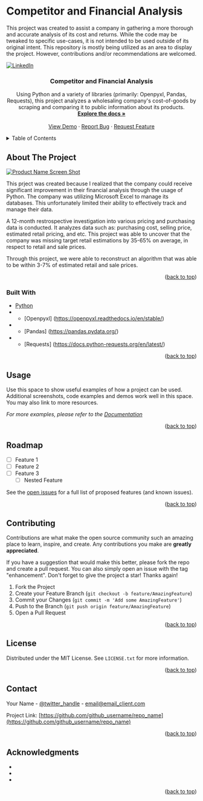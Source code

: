 # Competitor and Financial Analysis
This project was created to assist a company in gathering a more thorough and accurate analysis of its cost and returns. While the code may be tweaked to specific use-cases, it is not intended to be used outside of its original intent. This repository is mostly being utilized as an area to display the project. However, contributions and/or recommendations are welcomed.


<div id="top"></div>

[![LinkedIn][linkedin-shield]][linkedin-url]



<!-- PROJECT LOGO 
<br />
<div align="center">
  <a href="https://github.com/github_username/repo_name">
    <img src="images/logo.png" alt="Logo" width="80" height="80">
  </a> -->

<h3 align="center">Competitor and Financial Analysis</h3>

  <p align="center">
    Using Python and a variety of libraries (primarily: Openpyxl, Pandas, Requests), this project analyzes a wholesaling company's cost-of-goods by scraping and comparing it to public information about its products.
    <br />
    <a href="https://github.com/github_username/Competitor_and_Financial_Analysis"><strong>Explore the docs »</strong></a>
    <br />
    <br />
    <a href="https://github.com/github_username/Competitor_and_Financial_Analysis">View Demo</a>
    ·
    <a href="https://github.com/github_username/Competitor_and_Financial_Analysis/issues">Report Bug</a>
    ·
    <a href="https://github.com/github_username/Competitor_and_Financial_Analysis/issues">Request Feature</a>
  </p>
</div>



<!-- TABLE OF CONTENTS -->
<details>
  <summary>Table of Contents</summary>
  <ol>
    <li>
      <a href="#about-the-project">About The Project</a>
      <ul>
        <li><a href="#built-with">Built With</a></li>
      </ul>
    </li>
    <li>
      <a href="#getting-started">Getting Started</a>
      <ul>
        <li><a href="#prerequisites">Prerequisites</a></li>
        <li><a href="#installation">Installation</a></li>
      </ul>
    </li>
    <li><a href="#usage">Usage</a></li>
    <li><a href="#roadmap">Roadmap</a></li>
    <li><a href="#contributing">Contributing</a></li>
    <li><a href="#license">License</a></li>
    <li><a href="#contact">Contact</a></li>
    <li><a href="#acknowledgments">Acknowledgments</a></li>
  </ol>
</details>



<!-- ABOUT THE PROJECT -->
## About The Project

[![Product Name Screen Shot][product-screenshot]](https://example.com)

This prject was created because I realized that the company could receive significant improvement in their financial analysis through the usage of Python. The company was utilizing Microsoft Excel to manage its databases. This unfortunately limited their ability to effectively track and manage their data.

A 12-month restrospective investigation into various pricing and purchasing data is conducted. It analyzes data such as: purchasing cost, selling price, estimated retail pricing, and etc. This project was able to uncover that the company was missing target retail estimations by 35-65% on average, in respect to retail and sale prices.

Through this project, we were able to reconstruct an algorithm that was able to be within 3-7% of estimated retail and sale prices.

<p align="right">(<a href="#top">back to top</a>)</p>



### Built With

* [Python](https://www.python.org/)
* - [Openpyxl] (https://openpyxl.readthedocs.io/en/stable/)
* - [Pandas] (https://pandas.pydata.org/)
* - [Requests] (https://docs.python-requests.org/en/latest/)

<p align="right">(<a href="#top">back to top</a>)</p>




<!-- USAGE EXAMPLES -->
## Usage

Use this space to show useful examples of how a project can be used. Additional screenshots, code examples and demos work well in this space. You may also link to more resources.

_For more examples, please refer to the [Documentation](https://example.com)_

<p align="right">(<a href="#top">back to top</a>)</p>



<!-- ROADMAP -->
## Roadmap

- [ ] Feature 1
- [ ] Feature 2
- [ ] Feature 3
    - [ ] Nested Feature

See the [open issues](https://github.com/github_username/repo_name/issues) for a full list of proposed features (and known issues).

<p align="right">(<a href="#top">back to top</a>)</p>



<!-- CONTRIBUTING -->
## Contributing

Contributions are what make the open source community such an amazing place to learn, inspire, and create. Any contributions you make are **greatly appreciated**.

If you have a suggestion that would make this better, please fork the repo and create a pull request. You can also simply open an issue with the tag "enhancement".
Don't forget to give the project a star! Thanks again!

1. Fork the Project
2. Create your Feature Branch (`git checkout -b feature/AmazingFeature`)
3. Commit your Changes (`git commit -m 'Add some AmazingFeature'`)
4. Push to the Branch (`git push origin feature/AmazingFeature`)
5. Open a Pull Request

<p align="right">(<a href="#top">back to top</a>)</p>



<!-- LICENSE -->
## License

Distributed under the MIT License. See `LICENSE.txt` for more information.

<p align="right">(<a href="#top">back to top</a>)</p>



<!-- CONTACT -->
## Contact

Your Name - [@twitter_handle](https://twitter.com/twitter_handle) - email@email_client.com

Project Link: [https://github.com/github_username/repo_name](https://github.com/github_username/repo_name)

<p align="right">(<a href="#top">back to top</a>)</p>



<!-- ACKNOWLEDGMENTS -->
## Acknowledgments

* []()
* []()
* []()

<p align="right">(<a href="#top">back to top</a>)</p>



<!-- MARKDOWN LINKS & IMAGES -->
<!-- https://www.markdownguide.org/basic-syntax/#reference-style-links -->
[contributors-shield]: https://img.shields.io/github/contributors/github_username/repo_name.svg?style=for-the-badge
[contributors-url]: https://github.com/github_username/repo_name/graphs/contributors
[forks-shield]: https://img.shields.io/github/forks/github_username/repo_name.svg?style=for-the-badge
[forks-url]: https://github.com/github_username/repo_name/network/members
[stars-shield]: https://img.shields.io/github/stars/github_username/repo_name.svg?style=for-the-badge
[stars-url]: https://github.com/github_username/repo_name/stargazers
[issues-shield]: https://img.shields.io/github/issues/github_username/repo_name.svg?style=for-the-badge
[issues-url]: https://github.com/github_username/repo_name/issues
[license-shield]: https://img.shields.io/github/license/github_username/repo_name.svg?style=for-the-badge
[license-url]: https://github.com/github_username/repo_name/blob/master/LICENSE.txt
[linkedin-shield]: https://img.shields.io/badge/-LinkedIn-black.svg?style=for-the-badge&logo=linkedin&colorB=555
[linkedin-url]: https://www.linkedin.com/in/orlando-edwards-jr/
[product-screenshot]: images/screenshot.png
